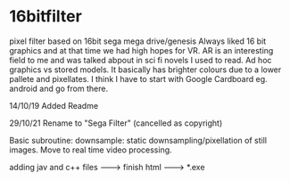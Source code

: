 # 16bitfilter
pixel filter based on 16bit sega mega drive/genesis
Always liked 16 bit graphics and at that time we had high hopes for VR. AR is an interesting  field to me and was talked abpout in sci fi novels I used to read. Ad hoc graphics  vs stored models. It basically has brighter colours due to a lower pallete and pixellates. I think I have to start with Google Cardboard eg. android and go from there.

14/10/19 Added Readme

29/10/21 Rename to "Sega Filter" (cancelled as copyright)

Basic subroutine: downsample: static downsampling/pixellation of still images. Move to real time video processing.


adding jav and c++ files ---> finish html ---> *.exe
